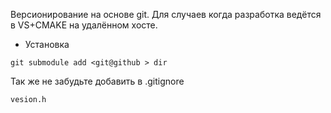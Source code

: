 Версионирование на основе git. Для случаев когда разработка ведётся в VS+CMAKE на удалённом хосте.

* Установка
```
git submodule add <git@github > dir
```
Так же не забудьте добавить в .gitignore
```
vesion.h
```